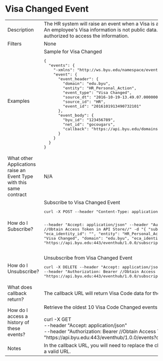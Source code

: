 # Visa Changed Event

<table align="center">
    <tr>
        <td>Description</td>
        <td>The HR system will raise an event when a Visa is added, changed, or deleted.<br>An employee's Visa information is not public data. A secure URL is provided for business applications that are authorized to access the information.</td>
    </tr>
    <tr>
        <td>Filters</td>
        <td>None</td>
    </tr>
    <tr>
        <td>Examples</td>
        <td>Sample for Visa Changed<br><pre>{
  "events": {
    "-xmlns": "http://ws.byu.edu/namespace/event-hub/v1",
    "event": {
      "event_header": {
        "domain": "edu.byu",
        "entity": "HR_Personal_Action",
        "event_type": "Visa Changed",
        "source_dt": "2016-10-19-13.49.07.000000",
        "source_id": "HR",
        "event_id": "2016101913490732101"
      },
      "event_body": {
        "byu_id": "123456789",
        "net_id": "gocougars",
        "callback": "https://api.byu.edu/domains/erp/hr/visa/v1?byu_id=123456789%26effective_date=2016-10-19"
      }
    }
  }
}</pre></td>
    </tr>
    <tr>
        <td>What other Applications raise an Event Type with this same contract</td>
        <td>N/A</td>
    </tr>
    <tr>
        <td>How do I Subscribe?</td>
        <td>Subscribe to Visa Changed Event<br><pre>curl -X POST --header "Content-Type: application/json"

--header "Accept: application/json" 
--header "Authorization: Bearer //Obtain Access Token in API Store//" 
-d "{
  \"subscription\": {
    \"eca_identity_id\": \"\",
    \"entity\": \"HR_Personal_Action\",
    \"event_type\": \"Visa Changed\",
    \"domain\": \"edu.byu\",
    \"eca_identity_name\": \"\"
  }
}" "ht<span></span>tps://api.byu.edu:443/eventhub/1.0.0/subscriptions"</pre></td>
    </tr>
    <tr>
        <td>How do I Unsubscribe?</td>
        <td>Unsubscribe from Visa Changed Event<br><pre>curl -X DELETE --header "Accept: application/json" 
--header "Authorization: Bearer //Obtain Access Token in API Store//" 
"ht<span></span>tps://api.byu.edu:443/eventhub/1.0.0/subscriptions/edu.b<span></span>yu/HR_Personal_Action/Visa%20Changed</pre></td>
    </tr>
    <tr>
        <td>What does callback return?</td>
        <td>The callback URL will return Visa Code data for the specified byu_id.</td>
    </tr>
    <tr>
        <td>How do I access a history of these events?</td>
        <td>Retrieve the oldest 10 Visa Code Changed events from the Archive<br><br>curl -X GET<br>--header "Accept: application/json" <br>--header "Authorization: Bearer //Obtain Access Token in API Store//" <br>"https://<span></span>api.byu.edu:443/eventhub/1.0.0/events?count=10"</td>
    </tr>
    <tr>
        <td>Notes</td>
        <td>In the callback URL, you will need to replace the characters "%26" with the "&" (ampersand) character to make it a valid URL.</td>
    </tr>
</table>
